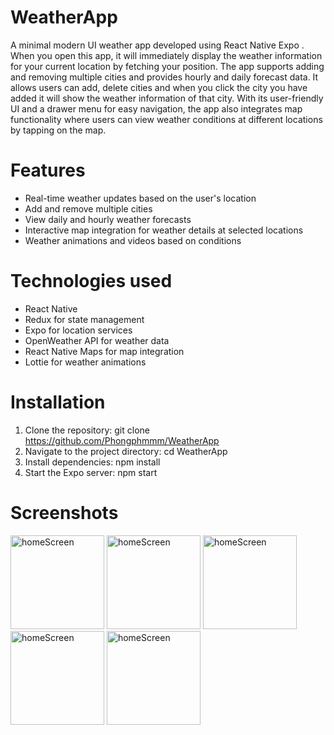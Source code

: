 # WeatherApp
A minimal modern UI weather app developed using React Native Expo . When you open this app, it will immediately display the weather information for your current location by fetching your position. The app supports adding and removing multiple cities and provides hourly and daily forecast data. It allows users can add, delete cities and when you click the city you have added it will show the weather information of that city. With its user-friendly UI and a drawer menu for easy navigation, the app also integrates map functionality where users can view weather conditions at different locations by tapping on the map.
 # Features 
 - Real-time weather updates based on the user's location
- Add and remove multiple cities
- View daily and hourly weather forecasts
- Interactive map integration for weather details at selected locations
- Weather animations and videos based on conditions
# Technologies used
- React Native
- Redux for state management
- Expo for location services
- OpenWeather API for weather data
- React Native Maps for map integration
- Lottie for weather animations
# Installation
1. Clone the repository: git clone https://github.com/Phongphmmm/WeatherApp
2. Navigate to the project directory: cd WeatherApp
3. Install dependencies: npm install
4. Start the Expo server: npm start
   
# Screenshots
<img src="https://github.com/user-attachments/assets/0b3e8b75-0988-4ac4-934f-b482e24b7227" alt="homeScreen" width="150"/>
<img src="https://github.com/user-attachments/assets/e3d115fb-406c-43aa-a603-5265ecfc9759" alt="homeScreen" width="150"/>
<img src="https://github.com/user-attachments/assets/dcd9d385-23af-48d7-a023-cac38c9c0ad1" alt="homeScreen" width="150"/>
<img src="https://github.com/user-attachments/assets/df18354a-1884-4437-935a-1f3b2ce6e355" alt="homeScreen" width="150"/>
<img src="https://github.com/user-attachments/assets/c56b2993-d0af-4251-b570-122280f1fe56" alt="homeScreen" width="150"/>


